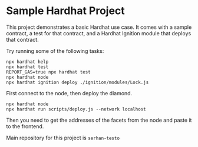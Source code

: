 # Sample Hardhat Project

This project demonstrates a basic Hardhat use case. It comes with a sample contract, a test for that contract, and a Hardhat Ignition module that deploys that contract.

Try running some of the following tasks:

```shell
npx hardhat help
npx hardhat test
REPORT_GAS=true npx hardhat test
npx hardhat node
npx hardhat ignition deploy ./ignition/modules/Lock.js
```



First connect to the node,  then deploy the diamond. 

```
npx hardhat node
npx hardhat run scripts/deploy.js --network localhost
```

Then you need to get the addresses of the facets from the node and paste it to the frontend. 

Main repository for this project is `serhan-testo`
